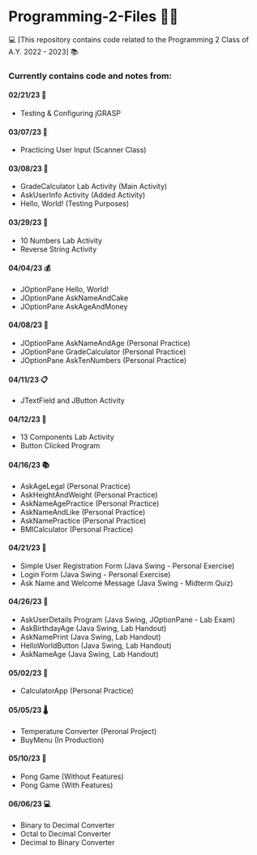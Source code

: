 # Programming-2-Files 👨‍💻
💻 [This repository contains code related to the Programming 2 Class of A.Y. 2022 - 2023] 📚

### Currently contains code and notes from:

#### 02/21/23 🔧
- Testing & Configuring jGRASP

#### 03/07/23 📝
- Practicing User Input (Scanner Class)

#### 03/08/23 💯
- GradeCalculator Lab Activity (Main Activity)
- AskUserInfo Activity (Added Activity)
- Hello, World! (Testing Purposes)

#### 03/29/23 🔢
- 10 Numbers Lab Activity
- Reverse String Activity

#### 04/04/23 💰
- JOptionPane Hello, World!
- JOptionPane AskNameAndCake
- JOptionPane AskAgeAndMoney

#### 04/08/23 📝
- JOptionPane AskNameAndAge (Personal Practice)
- JOptionPane GradeCalculator (Personal Practice)
- JOptionPane AskTenNumbers (Personal Practice)

#### 04/11/23 📋
- JTextField and JButton Activity

#### 04/12/23 🍕
- 13 Components Lab Activity
- Button Clicked Program

#### 04/16/23 📚
- AskAgeLegal (Personal Practice)
- AskHeightAndWeight (Personal Practice)
- AskNameAgePractice (Personal Practice)
- AskNameAndLike (Personal Practice)
- AskNamePractice (Personal Practice)
- BMICalculator (Personal Practice)

#### 04/21/23 📝
- Simple User Registration Form (Java Swing - Personal Exercise)
- Login Form (Java Swing - Personal Exercise)
- Ask Name and Welcome Message (Java Swing - Midterm Quiz)

#### 04/26/23 📝
- AskUserDetails Program (Java Swing, JOptionPane - Lab Exam)
- AskBirthdayAge (Java Swing, Lab Handout)
- AskNamePrint (Java Swing, Lab Handout)
- HelloWorldButton (Java Swing, Lab Handout)
- AskNameAge (Java Swing, Lab Handout)

#### 05/02/23 🧮
- CalculatorApp (Personal Practice)

#### 05/05/23 🌡️
- Temperature Converter (Peronal Project)
- BuyMenu (In Production)

#### 05/10/23 🏓
- Pong Game (Without Features)
- Pong Game (With Features)

#### 06/06/23 💻
- Binary to Decimal Converter
- Octal to Decimal Converter
- Decimal to Binary Converter